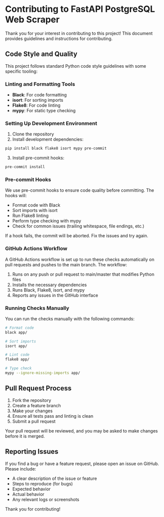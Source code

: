 # Contributing to FastAPI PostgreSQL Web Scraper

Thank you for your interest in contributing to this project! This document provides guidelines and instructions for contributing.

## Code Style and Quality

This project follows standard Python code style guidelines with some specific tooling:

### Linting and Formatting Tools

- **Black**: For code formatting
- **isort**: For sorting imports
- **Flake8**: For code linting
- **mypy**: For static type checking

### Setting Up Development Environment

1. Clone the repository
2. Install development dependencies:

```bash
pip install black flake8 isort mypy pre-commit
```

3. Install pre-commit hooks:

```bash
pre-commit install
```

### Pre-commit Hooks

We use pre-commit hooks to ensure code quality before committing. The hooks will:

- Format code with Black
- Sort imports with isort
- Run Flake8 linting
- Perform type checking with mypy
- Check for common issues (trailing whitespace, file endings, etc.)

If a hook fails, the commit will be aborted. Fix the issues and try again.

### GitHub Actions Workflow

A GitHub Actions workflow is set up to run these checks automatically on pull requests and pushes to the main branch. The workflow:

1. Runs on any push or pull request to main/master that modifies Python files
2. Installs the necessary dependencies
3. Runs Black, Flake8, isort, and mypy
4. Reports any issues in the GitHub interface

### Running Checks Manually

You can run the checks manually with the following commands:

```bash
# Format code
black app/

# Sort imports
isort app/

# Lint code
flake8 app/

# Type check
mypy --ignore-missing-imports app/
```

## Pull Request Process

1. Fork the repository
2. Create a feature branch
3. Make your changes
4. Ensure all tests pass and linting is clean
5. Submit a pull request

Your pull request will be reviewed, and you may be asked to make changes before it is merged.

## Reporting Issues

If you find a bug or have a feature request, please open an issue on GitHub. Please include:

- A clear description of the issue or feature
- Steps to reproduce (for bugs)
- Expected behavior
- Actual behavior
- Any relevant logs or screenshots

Thank you for contributing!
